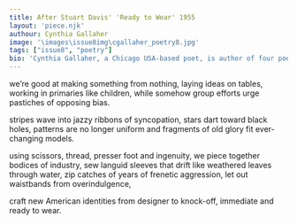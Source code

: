 ```yaml
---
title: After Stuart Davis' 'Ready to Wear' 1955
layout: 'piece.njk'
authour: Cynthia Gallaher
image: '\images\issue8img\cgallaher_poetry8.jpg'
tags: ["issue8", "poetry"]
bio: 'Cynthia Gallaher, a Chicago USA-based poet, is author of four poetry collections, many with themes, including <i>Epicurean Ecstasy: More Poems About Food, Drink, Herbs and Spices,</i> and three chapbooks, including <i>Drenched</i>. Her nonfiction/memoir/creativity guide <i>Frugal Poets’ Guide to Life: How to Live a Poetic Life, Even If You Aren’t a Poet</i> won a National Indie Excellence Award. She was recently selected to be the final judge for the 2022 Prairie State Poetry Prize.'
---
```


we’re good at making
something from nothing,
laying ideas on tables,
working in primaries like children,
while somehow group efforts urge
pastiches of opposing bias. 

stripes wave into jazzy
ribbons of syncopation,
stars dart toward black holes,
patterns are no longer uniform
and fragments of old glory
fit ever-changing models.
 
using scissors, thread,
presser foot and ingenuity,
we piece together bodices of industry,
sew languid sleeves that drift
like weathered leaves through water,
zip catches of years of frenetic aggression,
let out waistbands from overindulgence,

craft new American identities
from designer to knock-off,
immediate and ready to wear.